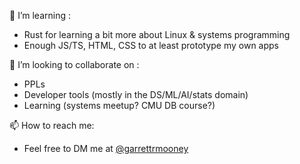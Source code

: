 🌱 I’m learning :
- Rust for learning a bit more about Linux & systems programming
- Enough JS/TS, HTML, CSS to at least prototype my own apps

👯 I’m looking to collaborate on :
- PPLs
- Developer tools (mostly in the DS/ML/AI/stats domain)
- Learning (systems meetup? CMU DB course?)

📫 How to reach me: 
- Feel free to DM me at [@garrettrmooney](https://twitter.com/garrettrmooney) 

<!--
**GarrettMooney/GarrettMooney** is a ✨ _special_ ✨ repository because its `README.md` (this file) appears on your GitHub profile.

Here are some ideas to get you started:

- 🔭 I’m currently working on ...
- 🌱 I’m currently learning ...
- 👯 I’m looking to collaborate on ...
- 🤔 I’m looking for help with ...
- 💬 Ask me about ...
- 📫 How to reach me: ...
- 😄 Pronouns: ...
- ⚡ Fun fact: ...
-->
